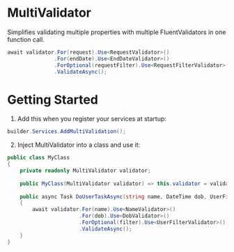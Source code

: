 # MultiValidator
Simplifies validating multiple properties with multiple FluentValidators in one function call.

```cs
await validator.For(request).Use<RequestValidator>()
               .For(endDate).Use<EndDateValidator>()
               .ForOptional(requestFilter).Use<RequestFilterValidator>()
               .ValidateAsync();
```

# Getting Started

1. Add this when you register your services at startup:
```cs
builder.Services.AddMultiValidation();
```

2. Inject MultiValidator into a class and use it:
```cs
public class MyClass
{
    private readonly MultiValidator validator;
	
    public MyClass(MultiValidator validator) => this.validator = validator;
	
    public async Task DoUserTaskAsync(string name, DateTime dob, UserFilter filter = null)
    {
        await validator.For(name).Use<NameValidator>()
                       .For(dob).Use<DobValidator>()
                       .ForOptional(filter).Use<UserFilterValidator>()
                       .ValidateAsync();
    }
}
```